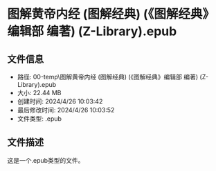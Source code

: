 ﻿# 图解黄帝内经 (图解经典) (《图解经典》编辑部 编著) (Z-Library).epub

## 文件信息
- 路径: 00-temp\图解黄帝内经 (图解经典) (《图解经典》编辑部 编著) (Z-Library).epub
- 大小: 22.44 MB
- 创建时间: 2024/4/26 10:03:42
- 最后修改时间: 2024/4/26 10:03:52
- 文件类型: .epub

## 文件描述
这是一个.epub类型的文件。

